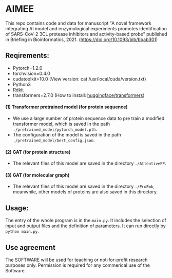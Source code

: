 # AIMEE
This repo contains code and data for manuscript "A novel framework integrating AI model and enzymological experiments promotes identification of SARS-CoV-2 3CL protease inhibitors and activity-based probe" published in Briefing in Bioinformatics, 2021. (https://doi.org/10.1093/bib/bbab301)

## Reqirements:
- Pytorch=1.2.0
- torchvision=0.4.0
- cudatoolkit=10.0 (View version: cat /usr/local/cuda/version.txt)
- Python3
- [Rdkit](https://www.rdkit.org/docs/GettingStartedInPython.html#getting-started-with-the-rdkit-in-python)
- transformers=2.7.0 (How to install: [huggingface/transformers](https://github.com/huggingface/transformers))
#### (1) Transformer pretrained model (for protein sequence)
- We use a large number of protein sequence data to pre train a modified transformer model, which is saved in the path `./pretrained_model/pytorch_model.pth`.
- The configuration of the model is saved in the path `./pretrained_model/bert_config.json`.
#### (2) GAT (for protein structure)
- The relevant files of this model are saved in the directory `./AttentiveFP`.
#### (3) GAT (for molecular graph)
- The relevant files of this model are saved in the directory `./ProEmb`, meanwhile, other models of proteins are also saved in this directory.
## Usage:
The entry of the whole program is in the `main.py`. It includes the selection of input and output files and the definition of parameters. It can run directly by `python main.py`.

## Use agreement
The SOFTWARE will be used for teaching or not-for-profit research purposes only. Permission is required for any commerical use of the Software.



